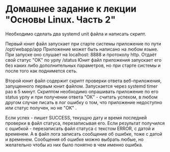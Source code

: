 # Домашнее задание к лекции "Основы Linux. Часть 2"

Необходимо сделать два systemd unit файла и написать скрипт.

Первый юнит файл запускает при старте системы приложение по пути /opt/webapp/app
Приложение может быть написано на любом языке. При запуске оно слушает на localhost: 8888 и протоколу http. Отдаёт свой статус "OK" по урлу /status
Юнит файл приложения запускает его без каких либо дополнительных параметров, но при старте системы и после того как поднимется сеть.

Второй юнит файл содержит скрипт проверки ответа веб-приложения, запущенного первым юнит файлом. Запускается через systemd timer раз в 5 минут. Скриптом необходимо опрашивать приложение по его status урлу и при получении ответа "ОК" - считать успехом, в любом другом случае писать в лог ошибку о том, что приложение недоступно или статус получен, но не "OK" .

Если успех - пишет SUCCESS, текущую дату и время последней проверки в файл статуса, перезаписывая его. Если результат получился с ошибкой - перезаписать файл статуса с текстом ERROR, с датой и временем. А в файл лога записать сообщение об ошибке, тоже с датой и временем. Сообщения об ошибке можно выбрать любые, но желательно чтобы из них было понятно в чем именно ошибка.